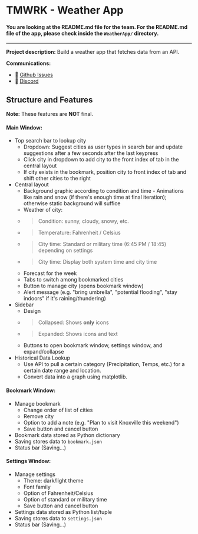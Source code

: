 # TMWRK - Weather App

#### You are looking at the README.md file for the team. For the README.md file of the app, please check inside the `WeatherApp/` directory.

----

**Project description:** Build a weather app that fetches data from an API.

**Communications:**
- 💬 [Github Issues](/../../issues/)
- 💬 [Discord](https://discord.gg/xdqKESzMjX)

## Structure and Features
**Note:** These features are **NOT** final.

#### Main Window:
- Top search bar to lookup city
	 - Dropdown: Suggest cities as user types in search bar and update suggestions after a few seconds after the last keypress
	 - Click city in dropdown to add city to the front index of tab in the central layout
	 - If city exists in the bookmark, position city to front index of tab and shift other cities to the right
- Central layout
	 - Background graphic according to condition and time
	  - Animations like rain and snow (if there's enough time at final iteration); otherwise static background will suffice
	 - Weather of city:
	 - > Condition: sunny, cloudy, snowy, etc.
	 - > Temperature: Fahrenheit / Celsius
	 - > City time: Standard or military time (6:45 PM / 18:45) depending on settings
	 - > City time: Display both system time and city time
	 - Forecast for the week
	 - Tabs to switch among bookmarked cities
	 - Button to manage city (opens bookmark window)
	 - Alert message (e.g. "bring umbrella", "potential flooding", "stay indoors" if it's raining/thundering)
- Sidebar
	 - Design
	 - > Collapsed: Shows **only** icons
	 - > Expanded: Shows icons and text
	 - Buttons to open bookmark window, settings window, and expand/collapse
- Historical Data Lookup
	 - Use API to pull a certain category (Precipitation, Temps, etc.) for a certain date range and location.
 	 - Convert data into a graph using matplotlib.

#### Bookmark Window:
- Manage bookmark
	 - Change order of list of cities
	 - Remove city
	 - Option to add a note (e.g. "Plan to visit Knoxville this weekend")
	 - Save button and cancel button
- Bookmark data stored as Python dictionary
- Saving stores data to `bookmark.json`
- Status bar (Saving...)

#### Settings Window:
- Manage settings
	 - Theme: dark/light theme
	 - Font family
	 - Option of Fahrenheit/Celsius
	 - Option of standard or military time
	 - Save button and cancel button
- Settings data stored as Python list/tuple
- Saving stores data to `settings.json`
- Status bar (Saving...)
